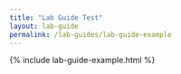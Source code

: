 ```yaml
---
title: "Lab Guide Test"
layout: lab-guide
permalink: /lab-guides/lab-guide-example
---
```


{% include lab-guide-example.html %}